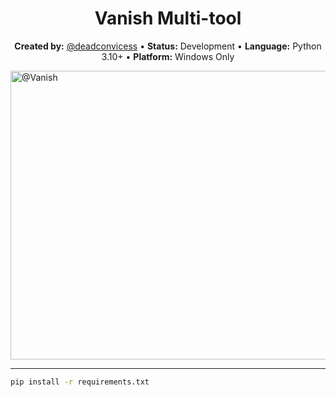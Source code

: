 



<h1 align="center">Vanish Multi-tool</h1>

<p align="center">
  <strong>Created by:</strong> <a href="https://github.com/deadconvicess">@deadconvicess</a> •
  <strong>Status:</strong> Development •
  <strong>Language:</strong> Python 3.10+ •
  <strong>Platform:</strong> Windows Only
</p>

<img width="952" height="462" alt="@Vanish" src="https://github.com/user-attachments/assets/384ecd7d-7410-42a1-83d9-2dcee0643838" />

 ---

```bash
pip install -r requirements.txt
```
